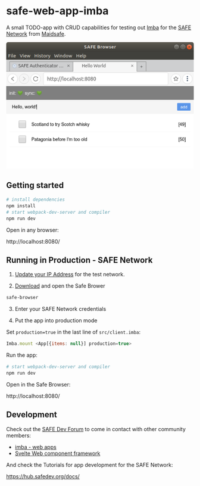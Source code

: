 # safe-web-app-imba

A small TODO-app with CRUD capabilities for testing out [Imba](http://imba.io) for the [SAFE Network](https://safenetwork.tech) from [Maidsafe](https://maidsafe.net).

<p align='center'>
  <img alt="Safe Browser - TODO App with Imba" src="img/safe-browser-example.png">
</p>

## Getting started

```bash
# install dependencies
npm install
# start webpack-dev-server and compiler
npm run dev
```

Open in any browser:

http://localhost:8080/

## Running in Production - SAFE Network

1. [Update your IP Address](http://invite.maidsafe.net/) for the test network.

2. [Download](https://github.com/maidsafe/safe_browser/releases) and open the Safe Brower
```bash
safe-browser
```

3. Enter your SAFE Network credentials

4. Put the app into production mode

Set `production=true` in the last line of `src/client.imba`:
```javascript
Imba.mount <App[{items: null}] production=true>
```

Run the app:
```bash
# start webpack-dev-server and compiler
npm run dev
```

Open in the Safe Browser:

http://localhost:8080/

## Development

Check out the [SAFE Dev Forum](https://forum.safedev.org) to come in contact with other community members:

* [imba - web apps](https://forum.safedev.org/t/imba-web-apps/2504)
* [Svelte Web component framework](https://forum.safedev.org/t/svelte-web-component-framework/2483)

And check the Tutorials for app development for the SAFE Network:

https://hub.safedev.org/docs/
